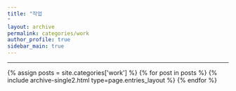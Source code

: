 ```yaml
---
title: "작업
"
layout: archive
permalink: categories/work
author_profile: true
sidebar_main: true
---
```


<!-- 공백이 포함되어 있는 카테고리 이름의 경우 site.categories['a b c'] 이런식으로! -->

***

{% assign posts = site.categories['work'] %}
{% for post in posts %} {% include archive-single2.html type=page.entries_layout %} {% endfor %}